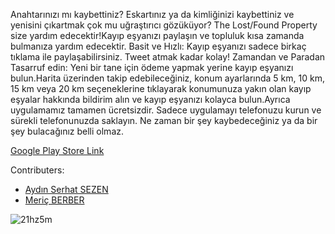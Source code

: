 Anahtarınızı mı kaybettiniz? Eskartınız ya da kimliğinizi kaybettiniz ve yenisini çıkartmak çok mu uğraştırıcı gözüküyor? The Lost/Found Property size yardım edecektir!Kayıp eşyanızı paylaşın ve topluluk kısa zamanda bulmanıza yardım edecektir.
Basit ve Hızlı: Kayıp eşyanızı sadece birkaç tıklama ile paylaşabilirsiniz. Tweet atmak kadar kolay!
Zamandan ve Paradan Tasarruf edin: Yeni bir tane için ödeme yapmak yerine kayıp eşyanızı bulun.Harita üzerinden takip edebileceğiniz, konum ayarlarında 5 km, 10 km, 15 km veya 20 km seçeneklerine tıklayarak konumunuza yakın olan kayıp eşyalar hakkında bildirim alın ve kayıp eşyanızı kolayca bulun.Ayrıca uygulamamız tamamen ücretsizdir. Sadece uygulamayı telefonuzu kurun ve sürekli telefonunuzda saklayın. Ne zaman bir şey kaybedeceğiniz ya da bir şey bulacağınız belli olmaz.

[Google Play Store Link](https://play.google.com/store/apps/details?id=com.team3s.lostpropertyse)

Contributers:
* [Aydın Serhat SEZEN](https://github.com/serhatsezn)
* [Meriç BERBER](https://github.com/MericBERBER)

​![21hz5m](https://user-images.githubusercontent.com/20739328/34308138-d550738e-e75c-11e7-9d6f-e4e434573c55.gif)

